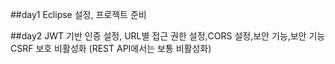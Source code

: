 ##day1
Eclipse 설정, 프로젝트 준비

##day2
JWT 기반 인증 설정, URL별 접근 권한 설정,CORS 설정,보안 기능,보안 기능
CSRF 보호 비활성화 (REST API에서는 보통 비활성화)
